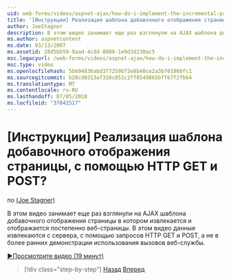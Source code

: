 ```yaml
---
uid: web-forms/videos/aspnet-ajax/how-do-i-implement-the-incremental-page-display-pattern-using-http-get-and-post
title: '[Инструкции] Реализация шаблона добавочного отображения страницы, с помощью HTTP GET и POST? | Документы Майкрософт'
author: JoeStagner
description: В этом видео занимает еще раз взглянули на AJAX шаблона добавочного отображения страницы в котором извлекается и отображается постепенно веб-страницы. В этом видео...
ms.author: aspnetcontent
ms.date: 03/13/2007
ms.assetid: 28d5bb59-9aad-4cdd-8088-1e9d3d230ac5
msc.legacyurl: /web-forms/videos/aspnet-ajax/how-do-i-implement-the-incremental-page-display-pattern-using-http-get-and-post
msc.type: video
ms.openlocfilehash: 5b694836abd377259b72e8b48ce2a3b70196bfc1
ms.sourcegitcommit: b28cd0313af316c051c2ff8549865bff67f2fbb4
ms.translationtype: MT
ms.contentlocale: ru-RU
ms.lasthandoff: 07/05/2018
ms.locfileid: "37842517"
---
```

<a name="how-do-i-implement-the-incremental-page-display-pattern-using-http-get-and-post"></a>[Инструкции] Реализация шаблона добавочного отображения страницы, с помощью HTTP GET и POST?
====================
по [(Joe Stagner)](https://github.com/JoeStagner)

В этом видео занимает еще раз взглянули на AJAX шаблона добавочного отображения страницы в котором извлекается и отображается постепенно веб-страницы. В этом видео данные извлекаются с сервера, с помощью запросов HTTP GET и POST, а не в более ранних демонстрации использования вызовов веб-службы.

[&#9654;Просмотрите видео (19 минут)](https://channel9.msdn.com/Blogs/ASP-NET-Site-Videos/how-do-i-implement-the-incremental-page-display-pattern-using-http-get-and-post)

> [!div class="step-by-step"]
> [Назад](how-do-i-implement-the-ajax-incremental-page-display-pattern.md)
> [Вперед](how-do-i-use-the-aspnet-ajax-updateprogress-control.md)
